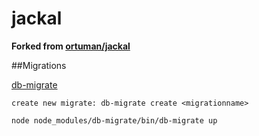 # jackal

**Forked from [ortuman/jackal](https://github.com/ortuman/jackal)**

##Migrations

[db-migrate](https://www.npmjs.com/package/db-migrate)

```create new migrate: db-migrate create <migrationname>```

```node node_modules/db-migrate/bin/db-migrate up```
